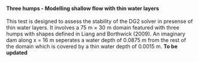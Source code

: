  #### Three humps - Modelling shallow flow with thin water layers

This test is designed to assess the stability of the DG2 solver in presense of thin water layers. It involves a 75 m × 30 m domain featured with three humps with shapes defined in Liang and Borthwick (2009). An imaginary dam along x = 16 m seperates a water depth of 0.0875 m from the rest of the domain which is covered by a thin water depth of 0.0015 m. **To be updated**
